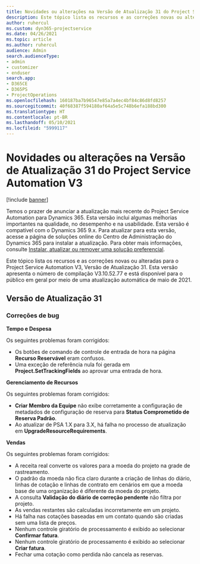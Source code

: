 ```yaml
---
title: Novidades ou alterações na Versão de Atualização 31 do Project Service Automation V3
description: Este tópico lista os recursos e as correções novas ou alteradas disponíveis na Versão de Atualização 31 do Project Service Automation V3.
author: ruhercul
ms.custom: dyn365-projectservice
ms.date: 04/26/2021
ms.topic: article
ms.author: ruhercul
audience: Admin
search.audienceType:
- admin
- customizer
- enduser
search.app:
- D365CE
- D365PS
- ProjectOperations
ms.openlocfilehash: 160187ba7b96547e85a7a4ec4bf84c86d8fd8257
ms.sourcegitcommit: 40f68387f594180af64a5e5c748b6efa188bd300
ms.translationtype: HT
ms.contentlocale: pt-BR
ms.lasthandoff: 05/10/2021
ms.locfileid: "5999117"
---
```

# <a name="whats-new-or-changed-in-project-service-automation-update-release-31-v3"></a>Novidades ou alterações na Versão de Atualização 31 do Project Service Automation V3

[!include [banner](../includes/psa-now-project-operations.md)]

Temos o prazer de anunciar a atualização mais recente do Project Service Automation para Dynamics 365. Esta versão inclui algumas melhorias importantes na qualidade, no desempenho e na usabilidade. Esta versão é compatível com o Dynamics 365 9.x. Para atualizar para esta versão, acesse a página de soluções online do Centro de Administração do Dynamics 365 para instalar a atualização. Para obter mais informações, consulte [Instalar, atualizar ou remover uma solução preferencial](/power-platform/admin/install-remove-preferred-solution).

Este tópico lista os recursos e as correções novas ou alteradas para o Project Service Automation V3, Versão de Atualização 31. Esta versão apresenta o número de compilação V3.10.52.77 e está disponível para o público em geral por meio de uma atualização automática de maio de 2021.

## <a name="update-release-31"></a>Versão de Atualização 31

### <a name="bug-fixes"></a>Correções de bug

**Tempo e Despesa**

Os seguintes problemas foram corrigidos:

- Os botões de comando de controle de entrada de hora na página **Recurso Reservável** eram confusos.
- Uma exceção de referência nula foi gerada em **Project.SetTrackingFields** ao aprovar uma entrada de hora.

**Gerenciamento de Recursos**

Os seguintes problemas foram corrigidos:

- **Criar Membro da Equipe** não exibe corretamente a configuração de metadados de configuração de reserva para **Status Comprometido de Reserva Padrão**.
- Ao atualizar de PSA 1.X para 3.X, há falha no processo de atualização em **UpgradeResourceRequirements**.


**Vendas**

Os seguintes problemas foram corrigidos:

- A receita real converte os valores para a moeda do projeto na grade de rastreamento.
- O padrão da moeda não fica claro durante a criação de linhas do diário, linhas de cotação e linhas de contrato em cenários em que a moeda base de uma organização é diferente da moeda do projeto.
- A consulta **Validação do diário de correção pendente** não filtra por projeto.
- As vendas restantes são calculadas incorretamente em um projeto.
- Há falha nas cotações baseadas em um contato quando são criadas sem uma lista de preços.
- Nenhum controle giratório de processamento é exibido ao selecionar **Confirmar fatura**.
- Nenhum controle giratório de processamento é exibido ao selecionar **Criar fatura**.
- Fechar uma cotação como perdida não cancela as reservas.







